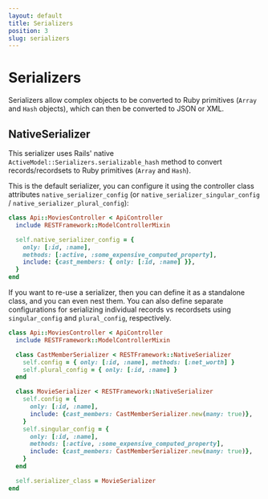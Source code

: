 ```yaml
---
layout: default
title: Serializers
position: 3
slug: serializers
---
```

# Serializers

Serializers allow complex objects to be converted to Ruby primitives (`Array` and `Hash` objects),
which can then be converted to JSON or XML.

## NativeSerializer

This serializer uses Rails' native `ActiveModel::Serializers.serializable_hash` method to convert
records/recordsets to Ruby primitives (`Array` and `Hash`).

This is the default serializer, you can configure it using the controller class attributes
`native_serializer_config` (or `native_serializer_singular_config` /
`native_serializer_plural_config`):

```ruby
class Api::MoviesController < ApiController
  include RESTFramework::ModelControllerMixin

  self.native_serializer_config = {
    only: [:id, :name],
    methods: [:active, :some_expensive_computed_property],
    include: {cast_members: { only: [:id, :name] }},
  }
end
```

If you want to re-use a serializer, then you can define it as a standalone class, and you can even
nest them. You can also define separate configurations for serializing individual records vs
recordsets using `singular_config` and `plural_config`, respectively.

```ruby
class Api::MoviesController < ApiController
  include RESTFramework::ModelControllerMixin

  class CastMemberSerializer < RESTFramework::NativeSerializer
    self.config = { only: [:id, :name], methods: [:net_worth] }
    self.plural_config = { only: [:id, :name] }
  end

  class MovieSerializer < RESTFramework::NativeSerializer
    self.config = {
      only: [:id, :name],
      include: {cast_members: CastMemberSerializer.new(many: true)},
    }
    self.singular_config = {
      only: [:id, :name],
      methods: [:active, :some_expensive_computed_property],
      include: {cast_members: CastMemberSerializer.new(many: true)},
    }
  end

  self.serializer_class = MovieSerializer
end
```

